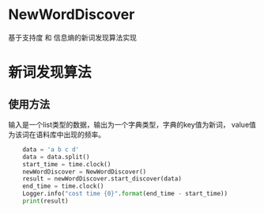 # NewWordDiscover
基于支持度 和 信息熵的新词发现算法实现

#   新词发现算法
## 使用方法
输入是一个list类型的数据，输出为一个字典类型，字典的key值为新词，
value值为该词在语料库中出现的频率。

```python
    data = 'a b c d'
    data = data.split()
    start_time = time.clock()
    newWordDiscover = NewWordDiscover()
    result = newWordDiscover.start_discover(data)
    end_time = time.clock()
    Logger.info("cost time {0}".format(end_time - start_time))
    print(result)
```
